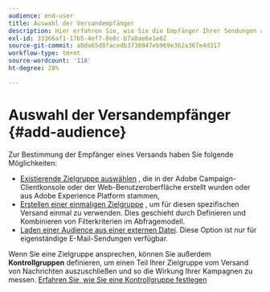 ```yaml
---
audience: end-user
title: Auswahl der Versandempfänger
description: Hier erfahren Sie, wie Sie die Empfänger Ihrer Sendungen auswählen.
exl-id: 33366af1-17b5-4ef7-8e0c-b7a8ae6e1e82
source-git-commit: a0da65d8facedb3730947eb969e362a367e4d317
workflow-type: tm+mt
source-wordcount: '118'
ht-degree: 28%

---
```


# Auswahl der Versandempfänger {#add-audience}

Zur Bestimmung der Empfänger eines Versands haben Sie folgende Möglichkeiten:

* [Existierende Zielgruppe auswählen](add-audience.md) , die in der Adobe Campaign-Clientkonsole oder der Web-Benutzeroberfläche erstellt wurden oder aus Adobe Experience Platform stammen,
* [Erstellen einer einmaligen Zielgruppe](one-time-audience.md) , um für diesen spezifischen Versand einmal zu verwenden. Dies geschieht durch Definieren und Kombinieren von Filterkriterien im Abfragemodell.
* [Laden einer Audience aus einer externen Datei](file-audience.md). Diese Option ist nur für eigenständige E-Mail-Sendungen verfügbar.

Wenn Sie eine Zielgruppe ansprechen, können Sie außerdem **Kontrollgruppen** definieren, um einen Teil Ihrer Zielgruppe vom Versand von Nachrichten auszuschließen und so die Wirkung Ihrer Kampagnen zu messen. [Erfahren Sie, wie Sie eine Kontrollgruppe festlegen](control-group.md)

